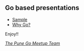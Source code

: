 Go based presentations
----------------------

* [Sample](http://blog.joshsoftware.com/2014/03/10/how-do-i-create-a-presentation-using-go/)
* [Why Go?](http://go-talks.appspot.com/github.com/SatishTalim/slides/whygo.slide)

Enjoy!!

[*The Pune Go Meetup Team*](http://www.meetup.com/Golang-Pune/)